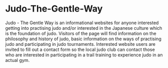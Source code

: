 # Judo-The-Gentle-Way
Judo - The Gentle Way is an informational websites for anyone interested getting into practising judo and/or interested in the Japanese culture which is the foundation of judo. Visitors of the page will find information on the philosophy and history of judo, basic information on the ways of practising judo and participating in judo tournaments. Interested website users are invited to fill out a contact form <!-- to receive additional information like a newsletter  on judo --> so the local judo club can contact those who are interested in participating in a trail training to experience judo in an actual gym.